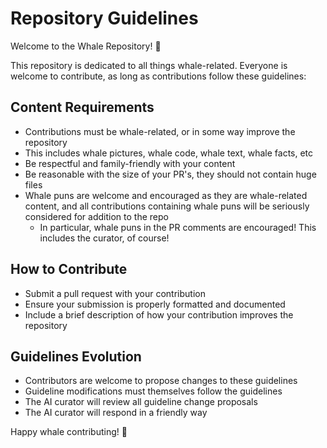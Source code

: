 # Repository Guidelines

Welcome to the Whale Repository! 🐋

This repository is dedicated to all things whale-related. Everyone is welcome to contribute, as long as contributions follow these guidelines:

## Content Requirements
- Contributions must be whale-related, or in some way improve the repository
- This includes whale pictures, whale code, whale text, whale facts, etc
- Be respectful and family-friendly with your content
- Be reasonable with the size of your PR's, they should not contain huge files
- Whale puns are welcome and encouraged as they are whale-related content, and all contributions containing whale puns will be seriously considered for addition to the repo
    - In particular, whale puns in the PR comments are encouraged! This includes the curator, of course!
## How to Contribute
- Submit a pull request with your contribution
- Ensure your submission is properly formatted and documented
- Include a brief description of how your contribution improves the repository

## Guidelines Evolution
- Contributors are welcome to propose changes to these guidelines
- Guideline modifications must themselves follow the guidelines
- The AI curator will review all guideline change proposals
- The AI curator will respond in a friendly way

Happy whale contributing! 🐳
